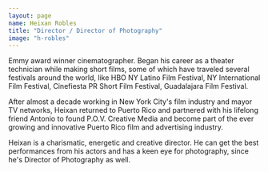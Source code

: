 ```yaml
---
layout: page
name: Heixan Robles
title: "Director / Director of Photography"
image: "h-robles"
---
```

Emmy award winner cinematographer. Began his career as a theater technician while making short films, some of which have traveled several festivals around the world, like HBO NY Latino Film Festival, NY International Film Festival, Cinefiesta PR Short Film Festival, Guadalajara Film Festival.

After almost a decade working in New York City's film industry and mayor TV networks, Heixan returned to Puerto Rico and partnered with his lifelong friend Antonio to found P.O.V. Creative Media and become part of the ever growing and innovative Puerto Rico film and advertising industry.

Heixan is a charismatic, energetic and creative director. He can get the best performances from his actors and has a keen eye for photography, since he's Director of Photography as well.